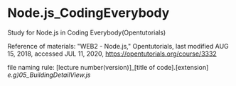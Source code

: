 # Node.js_CodingEverybody

Study for Node.js in Coding Everybody(Opentutorials)

Reference of materials: "WEB2 - Node.js," Opentutorials, last modified AUG 15, 2018, accessed JUL 11, 2020, https://opentutorials.org/course/3332

file naming rule: [lecture number(version)]_[title of code].[extension]
_e.g)05_BuildingDetailView.js_
